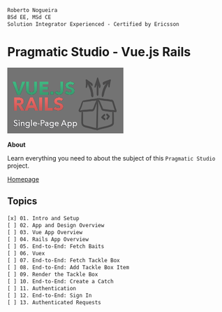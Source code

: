 ```
Roberto Nogueira  
BSd EE, MSd CE
Solution Integrator Experienced - Certified by Ericsson
```
# Pragmatic Studio - Vue.js Rails

![coursera image](images/pragmaticstudio.png)

**About**

Learn everything you need to about the subject of this `Pragmatic Studio` project.

[Homepage](https://online.pragmaticstudio.com/courses/unpacked-fishub/steps/1)

## Topics
```
[x] 01. Intro and Setup
[ ] 02. App and Design Overview
[ ] 03. Vue App Overview
[ ] 04. Rails App Overview
[ ] 05. End-to-End: Fetch Baits
[ ] 06. Vuex
[ ] 07. End-to-End: Fetch Tackle Box
[ ] 08. End-to-End: Add Tackle Box Item
[ ] 09. Render the Tackle Box
[ ] 10. End-to-End: Create a Catch
[ ] 11. Authentication
[ ] 12. End-to-End: Sign In
[ ] 13. Authenticated Requests
```
